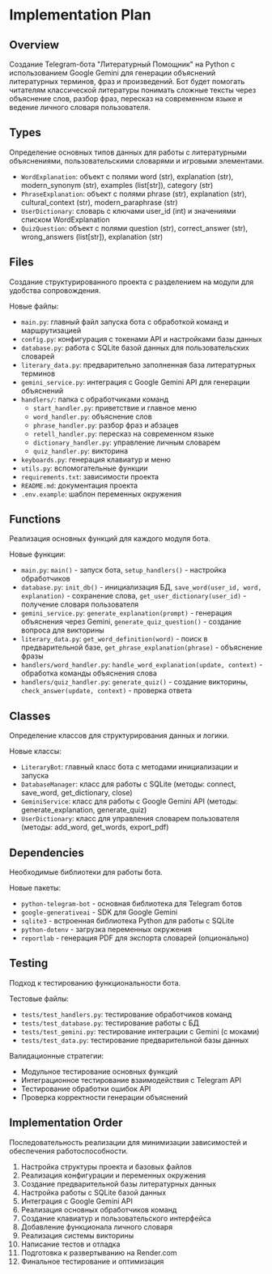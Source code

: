 # Implementation Plan

## Overview
Создание Telegram-бота "Литературный Помощник" на Python с использованием Google Gemini для генерации объяснений литературных терминов, фраз и произведений. Бот будет помогать читателям классической литературы понимать сложные тексты через объяснение слов, разбор фраз, пересказ на современном языке и ведение личного словаря пользователя.

## Types
Определение основных типов данных для работы с литературными объяснениями, пользовательскими словарями и игровыми элементами.

- `WordExplanation`: объект с полями word (str), explanation (str), modern_synonym (str), examples (list[str]), category (str)
- `PhraseExplanation`: объект с полями phrase (str), explanation (str), cultural_context (str), modern_paraphrase (str)
- `UserDictionary`: словарь с ключами user_id (int) и значениями списком WordExplanation
- `QuizQuestion`: объект с полями question (str), correct_answer (str), wrong_answers (list[str]), explanation (str)

## Files
Создание структурированного проекта с разделением на модули для удобства сопровождения.

Новые файлы:
- `main.py`: главный файл запуска бота с обработкой команд и маршрутизацией
- `config.py`: конфигурация с токенами API и настройками базы данных
- `database.py`: работа с SQLite базой данных для пользовательских словарей
- `literary_data.py`: предварительно заполненная база литературных терминов
- `gemini_service.py`: интеграция с Google Gemini API для генерации объяснений
- `handlers/`: папка с обработчиками команд
  - `start_handler.py`: приветствие и главное меню
  - `word_handler.py`: объяснение слов
  - `phrase_handler.py`: разбор фраз и абзацев
  - `retell_handler.py`: пересказ на современном языке
  - `dictionary_handler.py`: управление личным словарем
  - `quiz_handler.py`: викторина
- `keyboards.py`: генерация клавиатур и меню
- `utils.py`: вспомогательные функции
- `requirements.txt`: зависимости проекта
- `README.md`: документация проекта
- `.env.example`: шаблон переменных окружения

## Functions
Реализация основных функций для каждого модуля бота.

Новые функции:
- `main.py`: `main()` - запуск бота, `setup_handlers()` - настройка обработчиков
- `database.py`: `init_db()` - инициализация БД, `save_word(user_id, word, explanation)` - сохранение слова, `get_user_dictionary(user_id)` - получение словаря пользователя
- `gemini_service.py`: `generate_explanation(prompt)` - генерация объяснения через Gemini, `generate_quiz_question()` - создание вопроса для викторины
- `literary_data.py`: `get_word_definition(word)` - поиск в предварительной базе, `get_phrase_explanation(phrase)` - объяснение фразы
- `handlers/word_handler.py`: `handle_word_explanation(update, context)` - обработка команды объяснения слова
- `handlers/quiz_handler.py`: `generate_quiz()` - создание викторины, `check_answer(update, context)` - проверка ответа

## Classes
Определение классов для структурирования данных и логики.

Новые классы:
- `LiteraryBot`: главный класс бота с методами инициализации и запуска
- `DatabaseManager`: класс для работы с SQLite (методы: connect, save_word, get_dictionary, close)
- `GeminiService`: класс для работы с Google Gemini API (методы: generate_explanation, generate_quiz)
- `UserDictionary`: класс для управления словарем пользователя (методы: add_word, get_words, export_pdf)

## Dependencies
Необходимые библиотеки для работы бота.

Новые пакеты:
- `python-telegram-bot` - основная библиотека для Telegram ботов
- `google-generativeai` - SDK для Google Gemini
- `sqlite3` - встроенная библиотека Python для работы с SQLite
- `python-dotenv` - загрузка переменных окружения
- `reportlab` - генерация PDF для экспорта словарей (опционально)

## Testing
Подход к тестированию функциональности бота.

Тестовые файлы:
- `tests/test_handlers.py`: тестирование обработчиков команд
- `tests/test_database.py`: тестирование работы с БД
- `tests/test_gemini.py`: тестирование интеграции с Gemini (с моками)
- `tests/test_data.py`: тестирование предварительной базы данных

Валидационные стратегии:
- Модульное тестирование основных функций
- Интеграционное тестирование взаимодействия с Telegram API
- Тестирование обработки ошибок API
- Проверка корректности генерации объяснений

## Implementation Order
Последовательность реализации для минимизации зависимостей и обеспечения работоспособности.

1. Настройка структуры проекта и базовых файлов
2. Реализация конфигурации и переменных окружения
3. Создание предварительной базы литературных данных
4. Настройка работы с SQLite базой данных
5. Интеграция с Google Gemini API
6. Реализация основных обработчиков команд
7. Создание клавиатур и пользовательского интерфейса
8. Добавление функционала личного словаря
9. Реализация системы викторины
10. Написание тестов и отладка
11. Подготовка к развертыванию на Render.com
12. Финальное тестирование и оптимизация

